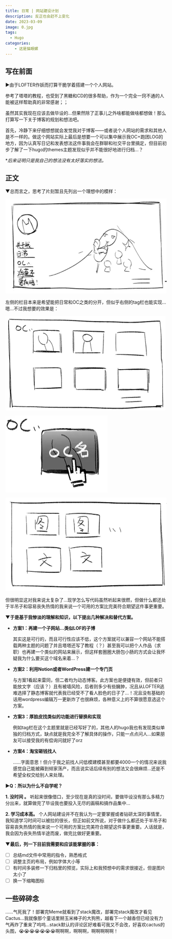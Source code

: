 ```yaml
---
title: 日常 | 网站建设计划
description: 反正也会赶不上变化
date: 2023-03-09
image: 0.jpg
tags:
  - Hugo
categories:
    - 这是猫眼螺
---
```

## 写在前面

▶由于LOFTER作妖而打算干脆学着搭建一个个人网站。

参考了塔塔的教程，也受到了黑糖和CD的很多帮助，作为一个完全一窍不通的人能被这样帮助真的非常感谢；；

虽然其实我现在应该去做毕设的…但果然除了正事儿之外啥都能做啥都想做！那么打算写一下关于博客的规划和想法吧。

首先，冷静下来仔细想想就会发觉我对于博客——或者说个人网站的需求和其他人是不一样的。做这个网站实际上最后是想要一个可以集中展示我OC+跑团LOG的地方，因为认真写日记和发表想法这件事我会在群聊和社交平台里搞定，但目前初步了解了一下hugo的themes主题发现似乎并不能很好地进行归档…？

**后来证明只是我自己的想法没有太好落实的想法。*

## 正文

▼总而言之，思考了片刻暂且先列出一个理想中的模样：

![此处为首页，需要一个可插入图片的位置，能进一步实现的话希望能在图里的Q版小人上提供互动和反馈，点击就可以跳转到对应的OC。](1.png)  

左侧的栏目本来是希望能把日常和OC之类的分开，但似乎右侧的tag栏也能实现…嗯…不过我想要的效果是：

![从左侧点击进去之后能有一个整体的预览。](2.png) 

![上移的时候变暗，也是能有一点反馈。](3.png)  

![然后跳转出来关于这个角色相关的图和文。](4.png)

但很明显这对我来说太复杂了…现学怎么写代码虽然听起来很燃，但做什么都还处于半吊子和容易丧失热情的我来说一个可用的方案比完美符合期望这件事更重要。

**▼于是基于我惨淡的理解和知识，以下提出几种解决和替代方案。**

* **方案1：再建一个子网站…类似LOF的子博**

  其实这是可行的，而且可行性应该不低，这个方案就可以兼容一个网站不能搭载两种主题的问题了并且塔塔还写了教程（？）甚至我可以把个人作品（求职）也再建一个类似的网站来展示，但这样套圈圈大肠包小肠的方式会让我怀疑我为什么要买这个域名来着…？

* **方案2：利用Notion或者WordPress建一个专门页**

  与方案1看起来雷同，但二者均为动态博客。此方案也是便捷有效，但前者只能放文字（应该？）且有被墙风险，后者则多少有些臃肿，况且从LOFTER逃难选择了静态博客就代表我已经受不了看人脸色的日子了…！况且没有基础的话用wordpress编辑万一更新炸了也很麻烦，各种意义上的不算很愿意选这个方案。

* **方案3：厚脸皮找类似的功能进行替换和实现**

  例如tag栏在这个主题里就是已经写好了的，其他人的hugo我也有发现类似单独的归档方式，缺点就是我完全不了解具体的操作，只能一点点问人…如果朋友可以接受我的有偿询问就好了orz

* **方案4：淘宝砸钱找人**

  ……字面意思！但介于我之前找人问低模建模甚至都要4000一个的情况来说我感觉自己能被薅到倾家荡产，而且说实话后续有别的想法又会很麻烦…还是不希望全权交给别人来处理。

**▶Q：所以为什么不自学呢？**

  **1. 没时间 。**
  听起来很像借口，至少现在是真的没时间，要做毕设没有那么多精力分出来，就算做完了毕设我也要投入无尽的画稿和搞作品集中…

  **2. 学习成本高。**
  个人网站建设并不在我认为一定要掌握或者钻研太深的事情里，我知道学习时间可以被拉的很长，但正如前文所说，对于做什么都还处于半吊子和容易丧失热情的我来说一个可用的方案比完美符合期望这件事更重要。人话就是，我会因为丧失热情半途而废，做完比做好更重要。

**▼最后，列一下目前我需要和应该能掌握的事：**

- [ ] 总结md文件中常用的指令，熟悉格式
- [ ] 调整主页的布局，例如字体大小等
- [ ] 有时间多装修一下归档里的预览，实际上和我预想中的需求很接近，但是图片太小了
- [ ] 换一下缩略图标

## 一些碎碎念

……气死我了！部署完Meme就看到了stack魔改，部署完stack魔改才看见Cactus…我就像那个童话里掰玉米棒子的大狗熊，越看下一个越香但已经没有力气再炸了重来了呜呜…stack默认的评论区好难看可我又不会改，好喜欢cactus的头图，😭😭😭😭😭😭😭啊啊啊，啊啊啊，啊啊啊啊啊！